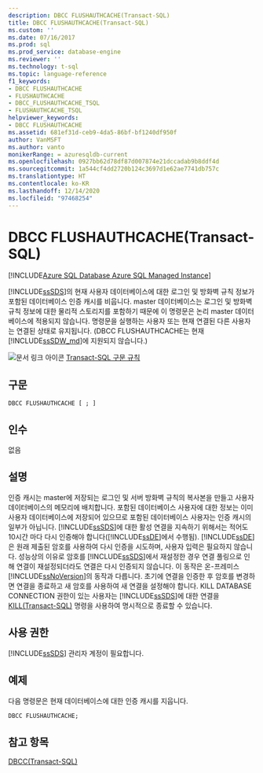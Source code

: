 ```yaml
---
description: DBCC FLUSHAUTHCACHE(Transact-SQL)
title: DBCC FLUSHAUTHCACHE(Transact-SQL)
ms.custom: ''
ms.date: 07/16/2017
ms.prod: sql
ms.prod_service: database-engine
ms.reviewer: ''
ms.technology: t-sql
ms.topic: language-reference
f1_keywords:
- DBCC FLUSHAUTHCACHE
- FLUSHAUTHCACHE
- DBCC_FLUSHAUTHCACHE_TSQL
- FLUSHAUTHCACHE_TSQL
helpviewer_keywords:
- DBCC FLUSHAUTHCACHE
ms.assetid: 681ef31d-ceb9-4da5-86bf-bf1240df950f
author: VanMSFT
ms.author: vanto
monikerRange: = azuresqldb-current
ms.openlocfilehash: 0927bb62d78df87d007874e21dccadab9b8ddf4d
ms.sourcegitcommit: 1a544cf4dd2720b124c3697d1e62ae7741db757c
ms.translationtype: HT
ms.contentlocale: ko-KR
ms.lasthandoff: 12/14/2020
ms.locfileid: "97468254"
---
```

# <a name="dbcc-flushauthcache-transact-sql"></a>DBCC FLUSHAUTHCACHE(Transact-SQL)

[!INCLUDE[Azure SQL Database Azure SQL Managed Instance](../../includes/applies-to-version/asdb-asdbmi.md)]

[!INCLUDE[ssSDS](../../includes/sssds-md.md)]의 현재 사용자 데이터베이스에 대한 로그인 및 방화벽 규칙 정보가 포함된 데이터베이스 인증 캐시를 비웁니다. master 데이터베이스는 로그인 및 방화벽 규칙 정보에 대한 물리적 스토리지를 포함하기 때문에 이 명령문은 논리 master 데이터베이스에 적용되지 않습니다. 명령문을 실행하는 사용자 또는 현재 연결된 다른 사용자는 연결된 상태로 유지됩니다. (DBCC FLUSHAUTHCACHE는 현재 [!INCLUDE[ssSDW_md](../../includes/sssdw-md.md)]에 지원되지 않습니다.)
 
![문서 링크 아이콘](../../database-engine/configure-windows/media/topic-link.gif "문서 링크 아이콘") [Transact-SQL 구문 규칙](../../t-sql/language-elements/transact-sql-syntax-conventions-transact-sql.md)
  
## <a name="syntax"></a>구문  
  
```syntaxsql
DBCC FLUSHAUTHCACHE [ ; ]  
```

## <a name="arguments"></a>인수  
없음
  
## <a name="remarks"></a>설명  
인증 캐시는 master에 저장되는 로그인 및 서버 방화벽 규칙의 복사본을 만들고 사용자 데이터베이스의 메모리에 배치합니다.  포함된 데이터베이스 사용자에 대한 정보는 이미 사용자 데이터베이스에 저장되어 있으므로 포함된 데이터베이스 사용자는 인증 캐시의 일부가 아닙니다.
[!INCLUDE[ssSDS](../../includes/sssds-md.md)]에 대한 활성 연결을 지속하기 위해서는 적어도 10시간 마다 다시 인증해야 합니다([!INCLUDE[ssDE](../../includes/ssde-md.md)]에서 수행됨). [!INCLUDE[ssDE](../../includes/ssde-md.md)]은 원래 제출된 암호를 사용하여 다시 인증을 시도하며, 사용자 입력은 필요하지 않습니다. 성능상의 이유로 암호를 [!INCLUDE[ssSDS](../../includes/sssds-md.md)]에서 재설정한 경우 연결 풀링으로 인해 연결이 재설정되더라도 연결은 다시 인증되지 않습니다. 이 동작은 온-프레미스 [!INCLUDE[ssNoVersion](../../includes/ssnoversion-md.md)]의 동작과 다릅니다. 초기에 연결을 인증한 후 암호를 변경하면 연결을 종료하고 새 암호를 사용하여 새 연결을 설정해야 합니다. KILL DATABASE CONNECTION 권한이 있는 사용자는 [!INCLUDE[ssSDS](../../includes/sssds-md.md)]에 대한 연결을 [KILL&#40;Transact-SQL&#41;](../../t-sql/language-elements/kill-transact-sql.md) 명령을 사용하여 명시적으로 종료할 수 있습니다.
  
## <a name="permissions"></a>사용 권한  
[!INCLUDE[ssSDS](../../includes/sssds-md.md)] 관리자 계정이 필요합니다.
  
## <a name="example"></a>예제  
다음 명령문은 현재 데이터베이스에 대한 인증 캐시를 지웁니다.
  
```sql
DBCC FLUSHAUTHCACHE;  
```  
  
## <a name="see-also"></a>참고 항목  
[DBCC&#40;Transact-SQL&#41;](../../t-sql/database-console-commands/dbcc-transact-sql.md)
  
